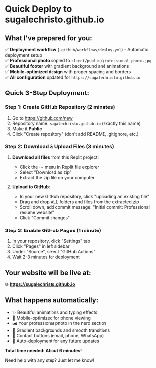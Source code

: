 # Quick Deploy to sugalechristo.github.io

## What I've prepared for you:

✅ **Deployment workflow** (`.github/workflows/deploy.yml`) - Automatic deployment setup  
✅ **Professional photo** copied to `client/public/professional-photo.jpg`  
✅ **Beautiful footer** with gradient background and animations  
✅ **Mobile-optimized design** with proper spacing and borders  
✅ **All configuration** updated for `https://sugalechristo.github.io`  

## Quick 3-Step Deployment:

### Step 1: Create GitHub Repository (2 minutes)
1. Go to https://github.com/new
2. Repository name: `sugalechristo.github.io` (exactly this name)
3. Make it **Public**
4. Click "Create repository" (don't add README, .gitignore, etc.)

### Step 2: Download & Upload Files (3 minutes)
1. **Download all files** from this Replit project:
   - Click the ⋯ menu in Replit file explorer
   - Select "Download as zip"
   - Extract the zip file on your computer

2. **Upload to GitHub**:
   - In your new GitHub repository, click "uploading an existing file"
   - Drag and drop ALL folders and files from the extracted zip
   - Scroll down, add commit message: "Initial commit: Professional resume website"
   - Click "Commit changes"

### Step 3: Enable GitHub Pages (1 minute)
1. In your repository, click "Settings" tab
2. Click "Pages" in left sidebar  
3. Under "Source", select "GitHub Actions"
4. Wait 2-3 minutes for deployment

## Your website will be live at:
🌐 **https://sugalechristo.github.io**

## What happens automatically:
- ✨ Beautiful animations and typing effects
- 📱 Mobile-optimized for phone viewing  
- 🖼️ Your professional photo in the hero section
- 🎨 Gradient backgrounds and smooth transitions
- 📧 Contact buttons (email, phone, WhatsApp)
- 🔄 Auto-deployment for any future updates

**Total time needed: About 6 minutes!**

Need help with any step? Just let me know!